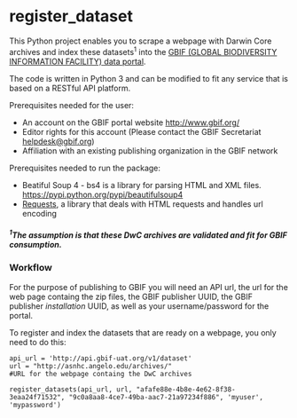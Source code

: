 # register_dataset
This Python project enables you to scrape a webpage with Darwin Core archives and index these datasets<sup>1</sup> into the [GBIF (GLOBAL BIODIVERSITY INFORMATION FACILITY) data portal](http://www.gbif.org/).

The code is written in Python 3 and can be modified to fit any service that is based on a RESTful API platform.

Prerequisites needed for the user:
* An account on the GBIF portal website http://www.gbif.org/
* Editor rights for this account (Please contact the GBIF Secretariat helpdesk@gbif.org)
* Affiliation with an existing publishing organization in the GBIF network

Prerequisites needed to run the package:
* Beatiful Soup 4 - bs4 is a library for parsing HTML and XML files. https://pypi.python.org/pypi/beautifulsoup4
* [Requests](http://docs.python-requests.org/en/master/), a library that deals with HTML requests and handles url encoding  

##### <sup>1</sup>The assumption is that these DwC archives are validated and fit for GBIF consumption.
### Workflow

For the purpose of publishing to GBIF you will need an API url, the url for the web page containg the zip files, the GBIF publisher UUID, the GBIF publisher *installation* UUID, as well as your username/password for the portal. 

To register and index the datasets that are ready on a webpage, you only need to do this:

```api_url = 'http://api.gbif-uat.org/v1/dataset'```<br>
```url = "http://asnhc.angelo.edu/archives/"```<br>
```#URL for the webpage containg the DwC archives```<br>

```register_datasets(api_url, url, "afafe88e-4b8e-4e62-8f38-3eaa24f71532", "9c0a8aa8-4ce7-49ba-aac7-21a97234f886", 'myuser', 'mypassword')```
